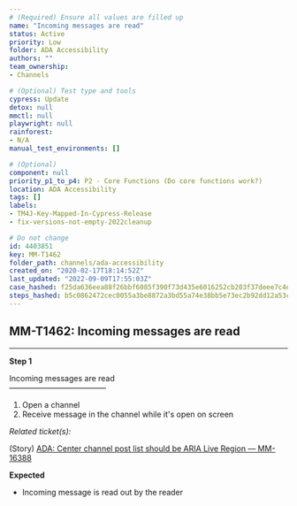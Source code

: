 ```yaml
---
# (Required) Ensure all values are filled up
name: "Incoming messages are read"
status: Active
priority: Low
folder: ADA Accessibility
authors: ""
team_ownership: 
- Channels

# (Optional) Test type and tools
cypress: Update
detox: null
mmctl: null
playwright: null
rainforest: 
- N/A
manual_test_environments: []

# (Optional)
component: null
priority_p1_to_p4: P2 - Core Functions (Do core functions work?)
location: ADA Accessibility
tags: []
labels: 
- TM4J-Key-Mapped-In-Cypress-Release
- fix-versions-not-empty-2022cleanup

# Do not change
id: 4403851
key: MM-T1462
folder_path: channels/ada-accessibility
created_on: "2020-02-17T18:14:52Z"
last_updated: "2022-09-09T17:55:03Z"
case_hashed: f25da636eea88f26bbf6085f390f73d435e6016252cb203f37deee7c4ec4001a94e352eb3f2abf96a269921916b88bc5
steps_hashed: b5c0862472cec0055a3be8872a3bd55a74e38bb5e73ec2b92dd12a53ca233e23c527e29707bc14fe3a9000f39a31e153
---
```


## MM-T1462: Incoming messages are read

---

**Step 1**

Incoming messages are read\
–––––––––––––––––––––––––

1. Open a channel
2. Receive message in the channel while it's open on screen

_Related ticket(s):_

(Story) [ADA: Center channel post list should be ARIA Live Region — MM-16388](https://mattermost.atlassian.net/browse/MM-16388)

**Expected**

- Incoming message is read out by the reader
